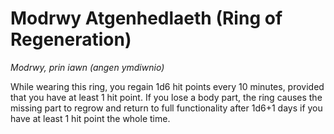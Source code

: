 # Modrwy Atgenhedlaeth (Ring of Regeneration)

*Modrwy, prin iawn (angen ymdiwnio)*

While wearing this ring, you regain 1d6 hit points every 10 minutes, provided that you have at least 1 hit point. If you lose a body part, the ring causes the missing part to regrow and return to full functionality after 1d6+1 days if you have at least 1 hit point the whole time.